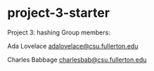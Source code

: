 # project-3-starter
Project 3: hashing
Group members:

Ada Lovelace adalovelace@csu.fullerton.edu

Charles Babbage charlesbab@csu.fullerton.edu
